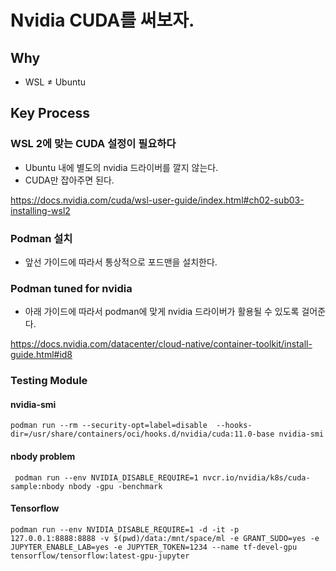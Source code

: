 # Nvidia CUDA를 써보자. 

## Why 

- WSL $\neq$ Ubuntu 


## Key Process 

### WSL 2에 맞는 CUDA 설정이 필요하다 

- Ubuntu 내에 별도의 nvidia 드라이버를 깔지 않는다. 
- CUDA만 잡아주면 된다. 

https://docs.nvidia.com/cuda/wsl-user-guide/index.html#ch02-sub03-installing-wsl2


### Podman 설치 

- 앞선 가이드에 따라서 통상적으로 포드맨을 설치한다. 

### Podman tuned for nvidia 

- 아래 가이드에 따라서 podman에 맞게 nvidia 드라이버가 활용될 수 있도록 걸어준다. 

https://docs.nvidia.com/datacenter/cloud-native/container-toolkit/install-guide.html#id8

### Testing Module 

#### nvidia-smi 

```shell
podman run --rm --security-opt=label=disable  --hooks-dir=/usr/share/containers/oci/hooks.d/nvidia/cuda:11.0-base nvidia-smi
```

#### nbody problem 

```shell
 podman run --env NVIDIA_DISABLE_REQUIRE=1 nvcr.io/nvidia/k8s/cuda-sample:nbody nbody -gpu -benchmark
```

#### Tensorflow 

```shell
podman run --env NVIDIA_DISABLE_REQUIRE=1 -d -it -p 127.0.0.1:8888:8888 -v $(pwd)/data:/mnt/space/ml -e GRANT_SUDO=yes -e JUPYTER_ENABLE_LAB=yes -e JUPYTER_TOKEN=1234 --name tf-devel-gpu tensorflow/tensorflow:latest-gpu-jupyter
```

